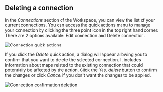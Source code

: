 ## Deleting a connection

In the *Connections* section of the Workspace, you can view the list of your current connections. You can access the quick actions menu to manage your connection by clicking the three point icon in the top right hand corner. There are 2 options available: Edit connection and Delete connection.

![Connection quick actions](/img/cloud-native-workspace/connections/the_connections_quick_actions.png)

If you click the *Delete* quick action, a dialog will appear allowing you to confirm that you want to delete the selected connection. It includes information about maps related to the existing connection that could potentially be affected by the action. Click the *Yes, delete* button to confirm the changes or click *Cancel* if you don't want the changes to be applied.

![Connection confirmation deletion](/img/cloud-native-workspace/connections/the_connections_delete_confirmation.png)
